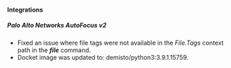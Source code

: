 
#### Integrations
##### Palo Alto Networks AutoFocus v2
- Fixed an issue where file tags were not available in the *File.Tags* context path in the ***file*** command.
- Docket image was updated to: demisto/python3:3.9.1.15759.
